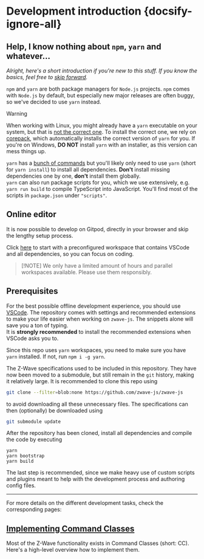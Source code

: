 # Development introduction {docsify-ignore-all}

## Help, I know nothing about `npm`, `yarn` and whatever...

_Alright, here's a short introduction if you're new to this stuff. If you know the basics, feel free to [skip forward](`#Prerequisites`)._

`npm` and `yarn` are both package managers for `Node.js` projects. `npm` comes with `Node.js` by default, but especially new major releases are often buggy, so we've decided to use `yarn` instead.

> [!WARNING]
> When working with Linux, you might already have a `yarn` executable on your system, but that is [not the correct one](https://stackoverflow.com/a/45551189/10179833). To install the correct one, we rely on [corepack](https://github.com/nodejs/corepack), which automatically installs the correct version of `yarn` for you. If you're on Windows, **DO NOT** install `yarn` with an installer, as this version can mess things up.

`yarn` has a [bunch of commands](https://classic.yarnpkg.com/en/docs/usage) but you'll likely only need to use `yarn` (short for `yarn install`) to install all dependencies. **Don't** install missing dependencies one by one, **don't** install them globally.\
`yarn` can also run package scripts for you, which we use extensively, e.g. `yarn run build` to compile TypeScript into JavaScript. You'll find most of the scripts in `package.json` under `"scripts"`.

## Online editor

It is now possible to develop on Gitpod, directly in your browser and skip the lengthy setup process.

Click [here](https://gitpod.io/#/https://github.com/zwave-js/zwave-js) to start with a preconfigured workspace that contains VSCode and all dependencies, so you can focus on coding.

> [!NOTE] We only have a limited amount of hours and parallel workspaces available. Please use them responsibly.

## Prerequisites

For the best possible offline development experience, you should use [VSCode](https://code.visualstudio.com/).
The repository comes with settings and recommended extensions to make your life easier when working on `zwave-js`. The snippets alone will save you a ton of typing.\
It is **strongly recommended** to install the recommended extensions when VSCode asks you to.

Since this repo uses `yarn` workspaces, you need to make sure you have `yarn` installed. If not, run `npm i -g yarn`.

The Z-Wave specifications used to be included in this repository. They have now been moved to a submodule, but still remain in the `git` history, making it relatively large.
It is recommended to clone this repo using

```bash
git clone --filter=blob:none https://github.com/zwave-js/zwave-js
```

to avoid downloading all these unnecessary files. The specifications can then (optionally) be downloaded using

```bash
git submodule update
```

After the repository has been cloned, install all dependencies and compile the code by executing

```
yarn
yarn bootstrap
yarn build
```

The last step is recommended, since we make heavy use of custom scripts and plugins meant to help with the development process and authoring config files.

---

For more details on the different development tasks, check the corresponding pages:

## [Implementing Command Classes](development/implementing-cc.md)

Most of the Z-Wave functionality exists in Command Classes (short: CC). Here's a high-level overview how to implement them.

